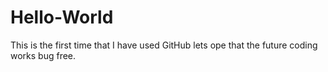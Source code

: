 # Hello-World

This is the first time that I have used GitHub
lets ope that the future coding works bug free.
